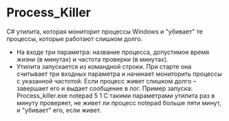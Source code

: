# Process_Killer
C# утилита, которая мониторит процессы Windows и "убивает" те процессы, которые работают слишком долго.
- На входе три параметра: название процесса, допустимое время жизни (в минутах) и частота проверки (в минутах).
- Утилита запускается из командной строки. При старте она считывает три входных параметра и начинает мониторить процессы с указанной частотой. 
  Если процесс живет слишком долго – завершает его и выдает сообщение в лог.
  Пример запуска:
Process_killer.exe notepad 5 1
С такими параметрами утилита раз в минуту проверяет, не живет ли процесс notepad больше пяти минут, и "убивает" его, если живет.
